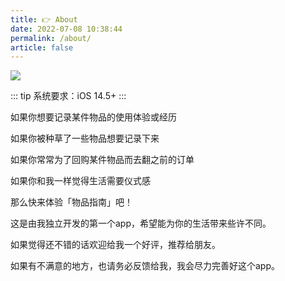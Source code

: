 ```yaml
---
title: 👉 About
date: 2022-07-08 10:38:44
permalink: /about/
article: false
---
```


![](https://s2.loli.net/2022/07/05/sFEO3b6BRUWnX1q.png)


::: tip
系统要求：iOS 14.5+
:::

如果你想要记录某件物品的使用体验或经历

如果你被种草了一些物品想要记录下来

如果你常常为了回购某件物品而去翻之前的订单

如果你和我一样觉得生活需要仪式感

那么快来体验「物品指南」吧！


这是由我独立开发的第一个app，希望能为你的生活带来些许不同。

如果觉得还不错的话欢迎给我一个好评，推荐给朋友。

如果有不满意的地方，也请务必反馈给我，我会尽力完善好这个app。